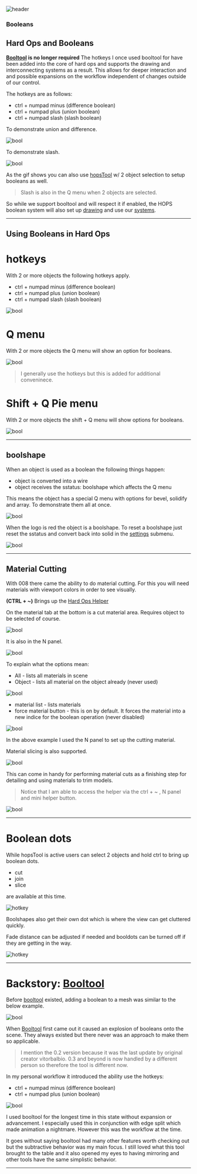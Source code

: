 ![header](img/banner.gif)

### Booleans

## Hard Ops and Booleans

**[Booltool](https://blenderartists.org/forum/showthread.php?336498-BoolTool-0-2&p=2659836&viewfull=1#post2659836) is no longer required** The hotkeys I once used booltool for have been added into the core of hard ops and supports the drawing and interconnecting systems as a result. This allows for deeper interaction and and possible expansions on the workflow independent of changes outside of our control.

The hotkeys are as follows:

- ctrl + numpad minus (difference boolean)
- ctrl + numpad plus (union boolean)
- ctrl + numpad slash (slash boolean)

To demonstrate union and difference.

![bool](img/boolean/ll3.gif)

To demonstrate slash.

![bool](img/boolean/ll4.gif)

As the gif shows you can also use [hopsTool](hopsTool.md) w/ 2 object selection to setup booleans as well.


> Slash is also in the Q menu when 2 objects are selected.

So while we support booltool and will respect it if enabled, the HOPS boolean system will also set up [drawing](hud.md) and use our [systems](sstatus.md).

---

## Using Booleans in Hard Ops

# hotkeys

With 2 or more objects the following hotkeys apply.

- ctrl + numpad minus (difference boolean)
- ctrl + numpad plus (union boolean)
- ctrl + numpad slash (slash boolean)

![bool](img/boolean/ll14.gif)

# Q menu

With 2 or more objects the Q menu will show an option for booleans.

![bool](img/boolean/ll5.png)

> I generally use the hotkeys but this is added for additional conveninece.

# Shift + Q Pie menu

With 2 or more objects the shift + Q menu will show options for booleans.

![bool](img/boolean/ll6.png)

---

## boolshape

When an object is used as a boolean the following things happen:
  - object is converted into a wire
  - object receives the sstatus: boolshape which affects the Q menu

This means the object has a special Q menu with options for bevel, solidify and array.
To demonstrate them all at once.

![bool](img/boolean/ll7.gif)

When the logo is red the object is a boolshape. To reset a boolshape just reset the sstatus and convert back into solid in the [settings](settings.md) submenu.

![bool](img/boolean/ll8.gif)


---

## Material Cutting

With 008 there came the ability to do material cutting. For this you will need materials with viewport colors in order to see visually.

**(CTRL + ~)** Brings up the [Hard Ops Helper](helper.md)

On the material tab at the bottom is a cut material area.
Requires object to be selected of course.

![bool](img/boolean/ll19.gif)

It is also in the N panel.

![bool](img/boolean/ll10.gif)

To explain what the options mean:

- All - lists all materials in scene
- Object - lists all material on the object already (never used)

![bool](img/boolean/ll11.png)

- material list - lists materials
- force material button - this is on by default. It forces the material into a new indice for the boolean operation (never disabled)

![bool](img/boolean/ll12.gif)

In the above example I used the N panel to set up the cutting material.

Material slicing is also supported.

![bool](img/boolean/ll13.gif)

This can come in handy for performing material cuts as a finishing step for detailing and using materials to trim models.

> Notice that I am able to access the helper via the ctrl + ~ , N panel and mini helper button.

![bool](img/boolean/ll20.gif)

---

# Boolean dots

While hopsTool is active users can select 2 objects and hold ctrl to bring up boolean dots.
- cut
- join
- slice

are available at this time.

![hotkey](img/hopstool/h8.gif)

Boolshapes also get their own dot which is where the view can get cluttered quickly.

Fade distance can be adjusted if needed and booldots can be turned off if they are getting in the way.

![hotkey](img/hopstool/h9.gif)

---

# Backstory: [Booltool](https://blenderartists.org/forum/showthread.php?336498-BoolTool-0-2&p=2659836&viewfull=1#post2659836)

Before [booltool](https://github.com/vitorbalbio/code/tree/master/BoolTool) existed, adding a boolean to a mesh was similar to the below example.

![bool](img/boolean/ll1.gif)

When [Booltool](https://blenderartists.org/forum/showthread.php?336498-BoolTool-0-2&p=2659836&viewfull=1#post2659836) first came out it caused an explosion of booleans onto the scene. They always existed but there never was an approach to make them so applicable.

> I mention the 0.2 version because it was the last update by original creator vitorbalbio. 0.3 and beyond is now handled by a different person so therefore the tool is different now.

In my personal workflow it introduced the ability use the hotkeys:

- ctrl + numpad minus (difference boolean)
- ctrl + numpad plus (union boolean)

![bool](img/boolean/ll2.gif)

I used booltool for the longest time in this state without expansion or advancement. I especially used this in conjunction with edge split which made animation a nightmare. However this was the workflow at the time.

It goes without saying booltool had many other features worth checking out but the subtractive behavior was my main focus. I still loved what this tool brought to the table and it also opened my eyes to having mirroring and other tools have the same simplistic behavior.

---

